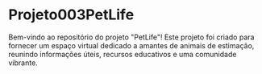 # Projeto003PetLife
Bem-vindo ao repositório do projeto "PetLife"! Este projeto foi criado para fornecer um espaço virtual dedicado a amantes de animais de estimação, reunindo informações úteis, recursos educativos e uma comunidade vibrante.
